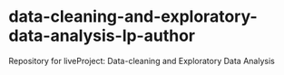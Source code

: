# data-cleaning-and-exploratory-data-analysis-lp-author
Repository for liveProject: Data-cleaning and Exploratory Data Analysis
